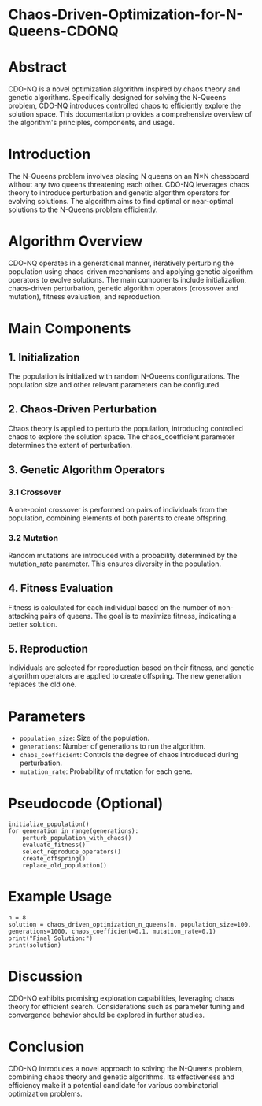 # Chaos-Driven-Optimization-for-N-Queens-CDONQ
# Abstract

CDO-NQ is a novel optimization algorithm inspired by chaos theory and genetic algorithms. Specifically designed for solving the N-Queens problem, CDO-NQ introduces controlled chaos to efficiently explore the solution space. This documentation provides a comprehensive overview of the algorithm's principles, components, and usage.

# Introduction

The N-Queens problem involves placing N queens on an N×N chessboard without any two queens threatening each other. CDO-NQ leverages chaos theory to introduce perturbation and genetic algorithm operators for evolving solutions. The algorithm aims to find optimal or near-optimal solutions to the N-Queens problem efficiently.

# Algorithm Overview

CDO-NQ operates in a generational manner, iteratively perturbing the population using chaos-driven mechanisms and applying genetic algorithm operators to evolve solutions. The main components include initialization, chaos-driven perturbation, genetic algorithm operators (crossover and mutation), fitness evaluation, and reproduction.

# Main Components

## 1. Initialization
The population is initialized with random N-Queens configurations. The population size and other relevant parameters can be configured.

## 2. Chaos-Driven Perturbation
Chaos theory is applied to perturb the population, introducing controlled chaos to explore the solution space. The chaos_coefficient parameter determines the extent of perturbation.

## 3. Genetic Algorithm Operators
### 3.1 Crossover

A one-point crossover is performed on pairs of individuals from the population, combining elements of both parents to create offspring.

### 3.2 Mutation

Random mutations are introduced with a probability determined by the mutation_rate parameter. This ensures diversity in the population.

## 4. Fitness Evaluation
Fitness is calculated for each individual based on the number of non-attacking pairs of queens. The goal is to maximize fitness, indicating a better solution.

## 5. Reproduction
Individuals are selected for reproduction based on their fitness, and genetic algorithm operators are applied to create offspring. The new generation replaces the old one.

# Parameters

- `population_size`: Size of the population.
- `generations`: Number of generations to run the algorithm.
- `chaos_coefficient`: Controls the degree of chaos introduced during perturbation.
- `mutation_rate`: Probability of mutation for each gene.

# Pseudocode (Optional)

```
initialize_population()
for generation in range(generations):
    perturb_population_with_chaos()
    evaluate_fitness()
    select_reproduce_operators()
    create_offspring()
    replace_old_population()
```

# Example Usage

```
n = 8
solution = chaos_driven_optimization_n_queens(n, population_size=100, generations=1000, chaos_coefficient=0.1, mutation_rate=0.1)
print("Final Solution:")
print(solution)
```

# Discussion

CDO-NQ exhibits promising exploration capabilities, leveraging chaos theory for efficient search. Considerations such as parameter tuning and convergence behavior should be explored in further studies.

# Conclusion

CDO-NQ introduces a novel approach to solving the N-Queens problem, combining chaos theory and genetic algorithms. Its effectiveness and efficiency make it a potential candidate for various combinatorial optimization problems.
